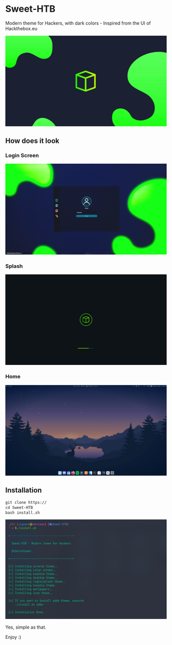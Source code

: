 
# Sweet-HTB

Modern theme for Hackers, with dark colors - Inspired from the UI of Hackthebox.eu

![Cover](wallpapers/Sweet-Wallpapers/Sweet-HTB.png)

## How does it look

### Login Screen
![loginscreen](sddm/Sweet-HTB/Preview.png)

### Splash
![splash](look-and-feel/Sweet-HTB/contents/previews/splash.png)

### Home
![wallpaper](looks.png)

## Installation

```shell
git clone https://
cd Sweet-HTB
bash install.sh
```
![installation](install.png)

Yes, simple as that.

Enjoy :)

